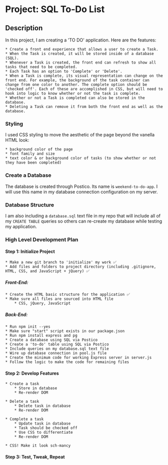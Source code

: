 # Project: SQL To-Do List

## Description
In this project, I am creating a 'TO DO' application. Here are the features:

    * Create a front end experience that allows a user to create a Task.
    * When the Task is created, it will be stored inside of a database (SQL).
    * Whenever a Task is created, the front end can refresh to show all tasks that need to be completed.
    * Each Task has an option to 'Complete' or 'Delete'.
    * When a Task is complete, its visual representation can change on the front end. For example, the background of the task container can change from one color to another. The complete option should be 'checked off'. Each of these are accomplished in CSS, but will need to hook into logic to know whether or not the task is complete.
    * Whether or not a Task is completed can also be stored in the database.
    * Deleting a Task can remove it from both the front end as well as the database.

### Styling
I used CSS styling to move the aesthetic of the page beyond the vanella HTML look:

    * background color of the page
    * font family and size
    * text color & or background color of tasks (to show whether or not they have been completed)

### Create a Database
The database is created through Postico. Its name is `weekend-to-do-app`.
I will use this name in my database connection configuration on my server.

### Database Structure
I am also including a `database.sql` text file in my repo that will include all of my
`CREATE TABLE` queries so others can re-create my database while testing my application.

### High Level Development Plan
#### Step 1: Initialize Project
    * Make a new git branch to 'initialize' my work ✅
    * Add files and folders to project directory (including .gitignore, HTML, CSS, and JavaScript + jQuery) ✅

##### Front-End:
    * Create the HTML basic structure for the application ✅
    * Make sure all files are sourced into HTML file
        * CSS, jQuery, JavaScript

##### Back-End:
    * Run npm init --yes
    * Make sure "start" script exists in our package.json
    * Run npm install express and pg
    * Create a database using SQL via Postico
    * Create a 'to-do' table using SQL via Postico
    * Include queries on my database.sql text file
    * Wire up database connection in pool.js file
    * Create the minimum code for working Express server in server.js
    * Follow the logic to make the code for remaining files

#### Step 2: Develop Features
    * Create a task
        * Store in database
        * Re-render DOM

    * Delete a task
        * Delete task in database
        * Re-render DOM

    * Complete a task
        * Update task in database
        * Task should be checked off
        * Use CSS to differentiate
        * Re-render DOM

    * CSS! Make it look sch-mancy

#### Step 3: Test, Tweak, Repeat
